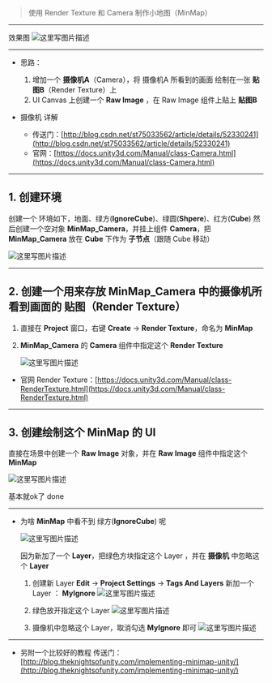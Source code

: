 > 使用 Render Texture 和 Camera 制作小地图（MinMap）

---
效果图
![这里写图片描述](http://img.blog.csdn.net/20161017150059483)

---
- 思路：  
	1. 增加一个 **摄像机A**（Camera），将 摄像机A 所看到的画面 绘制在一张 **贴图B**（Render Texture）上
	2. UI Canvas 上创建一个 **Raw Image** ，在 Raw Image 组件上贴上 **贴图B**

- 摄像机 详解
	- 传送门：[http://blog.csdn.net/st75033562/article/details/52330241](http://blog.csdn.net/st75033562/article/details/52330241)
	- 官网：[https://docs.unity3d.com/Manual/class-Camera.html](https://docs.unity3d.com/Manual/class-Camera.html)

---
## 1. 创建环境
创建一个 环境如下，地面、绿方(**IgnoreCube**)、绿圆(**Shpere**)、红方(**Cube**)
然后创建一个空对象 **MinMap_Camera**，并挂上组件 **Camera**，把 **MinMap_Camera** 放在 **Cube** 下作为 **子节点**（跟随 Cube 移动）

![这里写图片描述](http://img.blog.csdn.net/20161017151148216)

---
## 2. 创建一个用来存放 **MinMap_Camera** 中的摄像机所看到画面的 贴图（Render Texture）
1. 直接在 **Project** 窗口，右键 **Create** -> **Render Texture**，命名为 **MinMap**

2. **MinMap_Camera** 的 **Camera** 组件中指定这个 **Render Texture**

	![这里写图片描述](http://img.blog.csdn.net/20161017152319726)

- 官网 Render Texture：[https://docs.unity3d.com/Manual/class-RenderTexture.html](https://docs.unity3d.com/Manual/class-RenderTexture.html)

---
## 3. 创建绘制这个 **MinMap** 的 UI
直接在场景中创建一个 **Raw Image** 对象，并在 **Raw Image** 组件中指定这个 **MinMap**

 ![这里写图片描述](http://img.blog.csdn.net/20161017152601384)

基本就ok了
done

---
- 为啥 **MinMap** 中看不到 绿方(**IgnoreCube**) 呢

	![这里写图片描述](http://img.blog.csdn.net/20161017152859457)

	因为新加了一个 **Layer**，把绿色方块指定这个 Layer ，并在 **摄像机** 中忽略这个 **Layer**  

	1. 创建新 Layer
		**Edit** -> **Project Settings** -> **Tags And Layers**
		新加一个 Layer ： **MyIgnore**
		![这里写图片描述](http://img.blog.csdn.net/20161017153308216)
		
	2. 绿色放开指定这个 Layer
	![这里写图片描述](http://img.blog.csdn.net/20161017153415966)
	
	3. 摄像机中忽略这个 Layer，取消勾选 **MyIgnore** 即可
	![这里写图片描述](http://img.blog.csdn.net/20161017153533997)
	
	
---
- 另附一个比较好的教程
	传送门：[http://blog.theknightsofunity.com/implementing-minimap-unity/](http://blog.theknightsofunity.com/implementing-minimap-unity/)